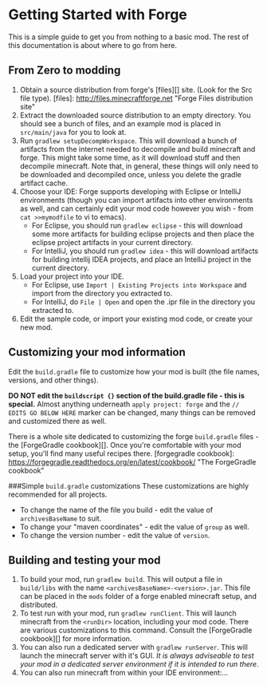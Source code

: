 Getting Started with Forge
==========================

This is a simple guide to get you from nothing to a basic mod. The rest of this documentation is about where to go from here.

From Zero to modding
--------------------
1. Obtain a source distribution from forge's [files][] site. (Look for the Src file type).
[files]: http://files.minecraftforge.net "Forge Files distribution site"
2. Extract the downloaded source distribution to an empty directory. You should see a bunch of files, and an example mod is placed in `src/main/java` for you to look at.
3. Run `gradlew setupDecompWorkspace`. This will download a bunch of artifacts from the internet needed to decompile and build minecraft and forge. This might take some time, as it will download stuff and then decompile minecraft.
      Note that, in general, these things will only need to be downloaded and decompiled once, unless you delete the gradle artifact cache.
4. Choose your IDE: Forge supports developing with Eclipse or IntelliJ environments (though you can import artifacts into other environments as well, and can certainly edit your mod code however you wish - from `cat >>mymodfile` to vi to emacs).
    * For Eclipse, you should run `gradlew eclipse` - this will download some more artifacts for building eclipse projects and then place the eclipse project artifacts in your current directory.
    * For IntelliJ, you should run `gradlew idea` - this will download artifacts for building intellij IDEA projects, and place an IntelliJ project in the current directory.
5. Load your project into your IDE.
    * For Eclipse, use `Import | Existing Projects into Workspace` and import from the directory you extracted to.
    * For IntelliJ, do `File | Open` and open the .ipr file in the directory you extracted to.
6. Edit the sample code, or import your existing mod code, or create your new mod.

Customizing your mod information
--------------------------------
Edit the `build.gradle` file to customize how your mod is built (the file names, versions, and other things).

**DO NOT edit the `buildscript {}` section of the build.gradle file - this is special.**
Almost anything underneath `apply project: forge` and the `// EDITS GO BELOW HERE` marker can be changed, many things can be removed and customized there as well.

There is a whole site dedicated to customizing the forge `build.gradle` files - the [ForgeGradle cookbook][]. Once you're comfortable with your mod setup, you'll find many useful recipes there.
[forgegradle cookbook]: https://forgegradle.readthedocs.org/en/latest/cookbook/ "The ForgeGradle cookbook"

###Simple `build.gradle` customizations
These customizations are highly recommended for all projects.

* To change the name of the file you build - edit the value of `archivesBaseName` to suit.
* To change your "maven coordinates" - edit the value of `group` as well.
* To change the version number - edit the value of `version`.

Building and testing your mod
-----------------------------
1. To build your mod, run `gradlew build`. This will output a file in `build/libs` with the name `<archivesBaseName>-<version>.jar`. This file can be placed in the `mods` folder of a forge enabled minecraft setup, and distributed.
2. To test run with your mod, run `gradlew runClient`. This will launch minecraft from the `<runDir>` location, including your mod code. There are various customizations to this command. Consult the [ForgeGradle cookbook][] for more information.
3. You can also run a dedicated server with `gradlew runServer`. This will launch the minecraft server with it's GUI. *It is always adviseable to test your mod in a dedicated server environment if it is intended to run there*.
4. You can also run minecraft from within your IDE environment:...
